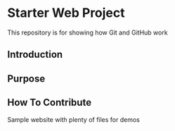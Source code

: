 # Starter Web Project

This repository is for showing how Git and GitHub work

## Introduction

## Purpose

## How To Contribute 
Sample website with plenty of files for demos
